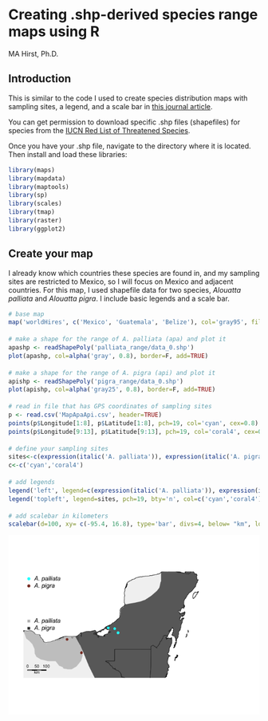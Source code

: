 Creating .shp-derived species range maps using R
================
MA Hirst, Ph.D.

## Introduction

This is similar to the code I used to create species distribution maps
with sampling sites, a legend, and a scale bar in [this journal
article](https://onlinelibrary.wiley.com/doi/full/10.1002/ajp.23538).

You can get permission to download specific .shp files (shapefiles) for
species from the [IUCN Red List of Threatened
Species](https://www.iucnredlist.org).

Once you have your .shp file, navigate to the directory where it is
located. Then install and load these libraries:

``` r
library(maps)
library(mapdata)
library(maptools)
library(sp)
library(scales)
library(tmap)
library(raster)
library(ggplot2) 
```

## Create your map

I already know which countries these species are found in, and my
sampling sites are restricted to Mexico, so I will focus on Mexico and
adjacent countries. For this map, I used shapefile data for two species,
*Alouatta palliata* and *Alouatta pigra*. I include basic legends and a
scale bar.

``` r
# base map
map('worldHires', c('Mexico', 'Guatemala', 'Belize'), col='gray95', fill=T, xlim=c(-95.5,-84.5), ylim=c(16.5,21.5))

# make a shape for the range of A. palliata (apa) and plot it
apashp <- readShapePoly('palliata_range/data_0.shp')
plot(apashp, col=alpha('gray', 0.8), border=F, add=TRUE)

# make a shape for the range of A. pigra (api) and plot it
apishp <- readShapePoly('pigra_range/data_0.shp')
plot(apishp, col=alpha('gray25', 0.8), border=F, add=TRUE)

# read in file that has GPS coordinates of sampling sites
p <- read.csv('MapApaApi.csv', header=TRUE) 
points(p$Longitude[1:8], p$Latitude[1:8], pch=19, col='cyan', cex=0.8)
points(p$Longitude[9:13], p$Latitude[9:13], pch=19, col='coral4', cex=0.8)

# define your sampling sites
sites<-c(expression(italic('A. palliata')), expression(italic('A. pigra')))
c<-c('cyan','coral4')

# add legends
legend('left', legend=c(expression(italic('A. palliata')), expression(italic('A. pigra'))), pch=15, bty='n', col=c('gray','gray25'), cex=1.0)
legend('topleft', legend=sites, pch=19, bty='n', col=c('cyan','coral4'), cex=1.0)

# add scalebar in kilometers
scalebar(d=100, xy= c(-95.4, 16.8), type='bar', divs=4, below= "km", lonlat=T, lwd=0.8, cex=0.7)
```

![](markdown_files/figure-gfm/map-1.png)<!-- -->
